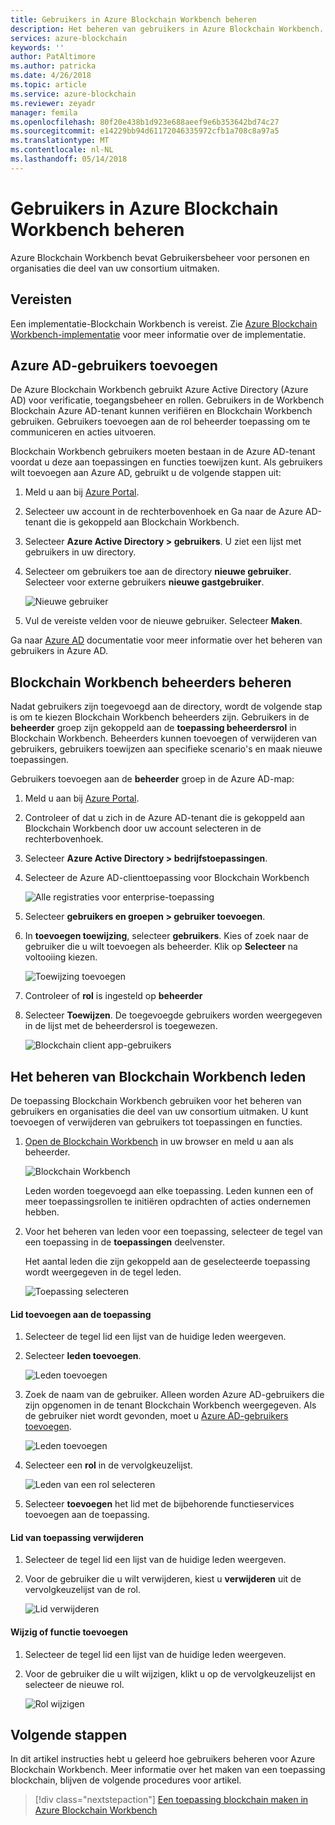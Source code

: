 ```yaml
---
title: Gebruikers in Azure Blockchain Workbench beheren
description: Het beheren van gebruikers in Azure Blockchain Workbench.
services: azure-blockchain
keywords: ''
author: PatAltimore
ms.author: patricka
ms.date: 4/26/2018
ms.topic: article
ms.service: azure-blockchain
ms.reviewer: zeyadr
manager: femila
ms.openlocfilehash: 80f20e438b1d923e688aeef9e6b353642bd74c27
ms.sourcegitcommit: e14229bb94d61172046335972cfb1a708c8a97a5
ms.translationtype: MT
ms.contentlocale: nl-NL
ms.lasthandoff: 05/14/2018
---
```

# <a name="manage-users-in-azure-blockchain-workbench"></a>Gebruikers in Azure Blockchain Workbench beheren

Azure Blockchain Workbench bevat Gebruikersbeheer voor personen en organisaties die deel van uw consortium uitmaken.

## <a name="prerequisites"></a>Vereisten

Een implementatie-Blockchain Workbench is vereist. Zie [Azure Blockchain Workbench-implementatie](blockchain-workbench-deploy.md) voor meer informatie over de implementatie.

## <a name="add-azure-ad-users"></a>Azure AD-gebruikers toevoegen

De Azure Blockchain Workbench gebruikt Azure Active Directory (Azure AD) voor verificatie, toegangsbeheer en rollen. Gebruikers in de Workbench Blockchain Azure AD-tenant kunnen verifiëren en Blockchain Workbench gebruiken. Gebruikers toevoegen aan de rol beheerder toepassing om te communiceren en acties uitvoeren.

Blockchain Workbench gebruikers moeten bestaan in de Azure AD-tenant voordat u deze aan toepassingen en functies toewijzen kunt. Als gebruikers wilt toevoegen aan Azure AD, gebruikt u de volgende stappen uit:

1.  Meld u aan bij [Azure Portal](https://portal.azure.com).
2.  Selecteer uw account in de rechterbovenhoek en Ga naar de Azure AD-tenant die is gekoppeld aan Blockchain Workbench.
3.  Selecteer **Azure Active Directory > gebruikers**. U ziet een lijst met gebruikers in uw directory.
4.  Selecteer om gebruikers toe aan de directory **nieuwe gebruiker**. Selecteer voor externe gebruikers **nieuwe gastgebruiker**.

    ![Nieuwe gebruiker](media/blockchain-workbench-manage-users/add-ad-user.png)

5.  Vul de vereiste velden voor de nieuwe gebruiker. Selecteer **Maken**.

Ga naar [Azure AD](../active-directory/add-users-azure-active-directory.md) documentatie voor meer informatie over het beheren van gebruikers in Azure AD.

## <a name="manage-blockchain-workbench-administrators"></a>Blockchain Workbench beheerders beheren

Nadat gebruikers zijn toegevoegd aan de directory, wordt de volgende stap is om te kiezen Blockchain Workbench beheerders zijn. Gebruikers in de **beheerder** groep zijn gekoppeld aan de **toepassing beheerdersrol** in Blockchain Workbench. Beheerders kunnen toevoegen of verwijderen van gebruikers, gebruikers toewijzen aan specifieke scenario's en maak nieuwe toepassingen.

Gebruikers toevoegen aan de **beheerder** groep in de Azure AD-map:

1.  Meld u aan bij [Azure Portal](https://portal.azure.com).
2.  Controleer of dat u zich in de Azure AD-tenant die is gekoppeld aan Blockchain Workbench door uw account selecteren in de rechterbovenhoek.
3.  Selecteer **Azure Active Directory > bedrijfstoepassingen**.
4.  Selecteer de Azure AD-clienttoepassing voor Blockchain Workbench
    
    ![Alle registraties voor enterprise-toepassing](media/blockchain-workbench-manage-users/select-blockchain-client-app.png)

5.  Selecteer **gebruikers en groepen > gebruiker toevoegen**.
6.  In **toevoegen toewijzing**, selecteer **gebruikers**. Kies of zoek naar de gebruiker die u wilt toevoegen als beheerder. Klik op **Selecteer** na voltooiing kiezen.

    ![Toewijzing toevoegen](media/blockchain-workbench-manage-users/add-user-assignment.png)

9.  Controleer of **rol** is ingesteld op **beheerder**
10. Selecteer **Toewijzen**. De toegevoegde gebruikers worden weergegeven in de lijst met de beheerdersrol is toegewezen.

    ![Blockchain client app-gebruikers](media/blockchain-workbench-manage-users/blockchain-admin-list.png)

## <a name="managing-blockchain-workbench-members"></a>Het beheren van Blockchain Workbench leden

De toepassing Blockchain Workbench gebruiken voor het beheren van gebruikers en organisaties die deel van uw consortium uitmaken. U kunt toevoegen of verwijderen van gebruikers tot toepassingen en functies.

1. [Open de Blockchain Workbench](blockchain-workbench-deploy.md#blockchain-workbench-web-url) in uw browser en meld u aan als beheerder.

    ![Blockchain Workbench](media/blockchain-workbench-manage-users/blockchain-workbench-applications.png)

    Leden worden toegevoegd aan elke toepassing. Leden kunnen een of meer toepassingsrollen te initiëren opdrachten of acties ondernemen hebben.

2. Voor het beheren van leden voor een toepassing, selecteer de tegel van een toepassing in de **toepassingen** deelvenster.

    Het aantal leden die zijn gekoppeld aan de geselecteerde toepassing wordt weergegeven in de tegel leden.

    ![Toepassing selecteren](media/blockchain-workbench-manage-users/blockchain-workbench-select-application.png)


#### <a name="add-member-to-application"></a>Lid toevoegen aan de toepassing

1. Selecteer de tegel lid een lijst van de huidige leden weergeven.
2. Selecteer **leden toevoegen**.

    ![Leden toevoegen](media/blockchain-workbench-manage-users/application-add-members.png)

3. Zoek de naam van de gebruiker.  Alleen worden Azure AD-gebruikers die zijn opgenomen in de tenant Blockchain Workbench weergegeven. Als de gebruiker niet wordt gevonden, moet u [Azure AD-gebruikers toevoegen](#add-azure-ad-users).

    ![Leden toevoegen](media/blockchain-workbench-manage-users/find-user.png)

4. Selecteer een **rol** in de vervolgkeuzelijst.

    ![Leden van een rol selecteren](media/blockchain-workbench-manage-users/application-select-role.png)

5. Selecteer **toevoegen** het lid met de bijbehorende functieservices toevoegen aan de toepassing.

#### <a name="remove-member-from-application"></a>Lid van toepassing verwijderen

1. Selecteer de tegel lid een lijst van de huidige leden weergeven.
2. Voor de gebruiker die u wilt verwijderen, kiest u **verwijderen** uit de vervolgkeuzelijst van de rol.

    ![Lid verwijderen](media/blockchain-workbench-manage-users/application-remove-member.png)

#### <a name="change-or-add-role"></a>Wijzig of functie toevoegen

1. Selecteer de tegel lid een lijst van de huidige leden weergeven.
2. Voor de gebruiker die u wilt wijzigen, klikt u op de vervolgkeuzelijst en selecteer de nieuwe rol.

    ![Rol wijzigen](media/blockchain-workbench-manage-users/application-change-role.png)

## <a name="next-steps"></a>Volgende stappen

In dit artikel instructies hebt u geleerd hoe gebruikers beheren voor Azure Blockchain Workbench. Meer informatie over het maken van een toepassing blockchain, blijven de volgende procedures voor artikel.

> [!div class="nextstepaction"]
> [Een toepassing blockchain maken in Azure Blockchain Workbench](blockchain-workbench-create-app.md)
